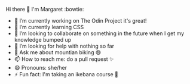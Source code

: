 Hi there 👋 I'm Margaret :bowtie:

- 🔭 I’m currently working on The Odin Project it's great!
- 🌱 I’m currently learning CSS
- 👯 I’m looking to collaborate on something in the future when I get my knowledge bumped up
- 🤔 I’m looking for help with nothing so far
- 💬 Ask me about mountian biking :smile:
- 📫 How to reach me: do a pull request :sparkles:
- 😄 Pronouns: she/her
- ⚡ Fun fact: I'm taking an ikebana course :herb:

